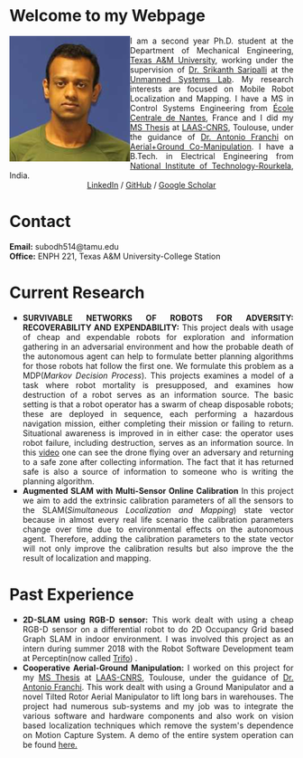 # Welcome to my Webpage

<img style="float: left;" src="images/personalpic.jpeg">

<div style="text-align: justify"> I am a second year Ph.D. student at the Department of Mechanical Engineering, <a href="https://www.tamu.edu/">Texas A&M University</a>, working under the supervision of <a href="https://engineering.tamu.edu/mechanical/profiles/saripalli.html">Dr. Srikanth Saripalli</a> at the <a href="https://unmanned.tamu.edu/">Unmanned Systems Lab</a>. My research interests are focused on Mobile Robot Localization and Mapping. I have a MS in Control Systems Engineering from <a href="https://www.ec-nantes.fr/">École Centrale de Nantes</a>, France and I did my <a href="https://github.com/SubMishMar/SubMishMar.github.io/blob/master/thesis/Master_Internship_Report_MISHRA_Subodh%5BRevised%5D.pdf">MS Thesis</a> at <a href="https://www.laas.fr/public/">LAAS-CNRS</a>, Toulouse, under the guidance of <a href="http://homepages.laas.fr/afranchi/robotics/?q=node/1">Dr. Antonio Franchi</a> on <a href="https://youtu.be/o9xmPYNPfRE">Aerial+Ground Co-Manipulation</a>. I have a B.Tech. in Electrical Engineering from <a href="http://www.nitrkl.ac.in/">National Institute of Technology-Rourkela</a>, India.</div>

<center> <a href="https://www.linkedin.com/in/subodh-mishra/">LinkedIn</a> / <a href="https://github.com/SubMishMar">GitHub</a> / <a href="https://scholar.google.com/citations?user=4dltZR4AAAAJ&hl=en">Google Scholar</a> </center>

# Contact

<div style="text-align: justify">
<b>Email:</b> subodh514@tamu.edu
</div>

<div style="text-align: justify">
<b>Office:</b> ENPH 221, Texas A&M University-College Station
</div>

# Current Research
<div style="text-align: justify">
 <ul style="list-style-type:square;">
  <li> <b>SURVIVABLE NETWORKS OF ROBOTS FOR ADVERSITY: RECOVERABILITY AND EXPENDABILITY:</b> This project deals with usage of cheap and expendable robots for exploration and information gathering in an adversarial environment and how the probable death of the autonomous agent can help to formulate better planning algorithms for those robots hat follow the first one. We formulate this problem as a MDP(<i>Markov Decision Process</i>). This projects examines a  model of a task where robot mortality is presupposed, and examines how destruction of a robot serves as an information source. The basic setting is that a robot operator has a swarm of cheap disposable robots; these are deployed in sequence, each performing a hazardous navigation mission, either completing their mission or failing to return. Situational awareness is improved in in either case: the operator uses robot failure, including destruction, serves as an information source. In this <a href="https://youtu.be/59sSvaIRI3c">video</a> one can see the drone flying over an adversary and returning to a safe zone after collecting information. The fact that it has returned safe is also a source of information to someone who is writing the planning algorithm.</li>
  <li> <b>Augmented SLAM with Multi-Sensor Online Calibration</b> In this project we aim to add the extrinsic calibration parameters of all the sensors to the SLAM(<i>Simultaneous Localization and Mapping</i>) state vector because in almost every real life scenario the calibration parameters change over time due to environmental effects on the autonomous agent. Therefore, adding the calibration parameters to the state vector will not only improve the calibration results but also improve the the result of localization and mapping. </li>
</ul> 
</div>

# Past Experience
<div style="text-align: justify">
  <ul style="list-style-type:square;">
  <li> <b>2D-SLAM using RGB-D sensor:</b> This work dealt with using a cheap RGB-D sensor on a differential robot to do 2D Occupancy Grid based Graph SLAM in indoor environment. I was involved this project as an intern during summer 2018 with the Robot Software Development team at Perceptin(now called <a href="https://www.trifo.com/">Trifo</a>) .  </li>
  <li> <b>Cooperative Aerial-Ground Manipulation:</b> I worked on this project for my <a href="https://github.com/SubMishMar/SubMishMar.github.io/blob/master/thesis/Master_Internship_Report_MISHRA_Subodh%5BRevised%5D.pdf">MS Thesis</a> at <a href="https://www.laas.fr/public/">LAAS-CNRS</a>, Toulouse, under the guidance of <a href="http://homepages.laas.fr/afranchi/robotics/?q=node/1">Dr. Antonio Franchi</a>. This work dealt with using a Ground Manipulator and a novel Tilted Rotor Aerial Manipulator to lift long bars in warehouses. The project had numerous sub-systems and my job was to integrate the various software and hardware components and also work on vision based localization techniques which remove the system's dependence on Motion Capture System. A demo of the entire system operation can be found <a href="https://youtu.be/_zxaxGr6YOY">here.</a></li>
</ul> 
</div>

